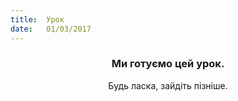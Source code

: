 ```yaml
---
title:  Урок
date:   01/03/2017
---
```


### <center>Ми готуємо цей урок.</center>
<center>Будь ласка, зайдіть пізніше.</center>